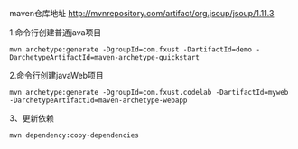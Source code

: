 maven仓库地址
http://mvnrepository.com/artifact/org.jsoup/jsoup/1.11.3

1.命令行创建普通java项目
```$xslt
mvn archetype:generate -DgroupId=com.fxust -DartifactId=demo -DarchetypeArtifactId=maven-archetype-quickstart
```
2.命令行创建javaWeb项目
```$xslt
mvn archetype:generate -DgroupId=com.fxust.codelab -DartifactId=myweb -DarchetypeArtifactId=maven-archetype-webapp
```

3、更新依赖
```$xslt
mvn dependency:copy-dependencies
```